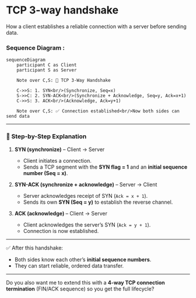 # **TCP 3-way handshake** 
How a client establishes a reliable connection with a server before sending data.

### **Sequence Diagram**  :

```mermaid
sequenceDiagram
    participant C as Client
    participant S as Server

    Note over C,S: 🔗 TCP 3-Way Handshake

    C->>S: 1. SYN<br/>(Synchronize, Seq=x)
    S->>C: 2. SYN-ACK<br/>(Synchronize + Acknowledge, Seq=y, Ack=x+1)
    C->>S: 3. ACK<br/>(Acknowledge, Ack=y+1)

    Note over C,S: ✅ Connection established<br/>Now both sides can send data
```

---

### 🔎 Step-by-Step Explanation

1. **SYN (synchronize)** – Client → Server

   * Client initiates a connection.
   * Sends a TCP segment with the **SYN flag = 1** and an **initial sequence number (Seq = x)**.

2. **SYN-ACK (synchronize + acknowledge)** – Server → Client

   * Server acknowledges receipt of SYN (`Ack = x + 1`).
   * Sends its own **SYN (Seq = y)** to establish the reverse channel.

3. **ACK (acknowledge)** – Client → Server

   * Client acknowledges the server’s SYN (`Ack = y + 1`).
   * Connection is now established.

---

✅ After this handshake:

* Both sides know each other’s **initial sequence numbers**.
* They can start reliable, ordered data transfer.

---

Do you also want me to extend this with a **4-way TCP connection termination** (FIN/ACK sequence) so you get the full lifecycle?

